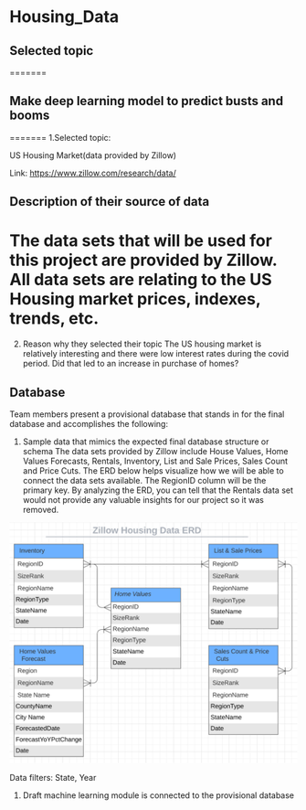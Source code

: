 # Housing_Data

## Selected topic

=======



## Make deep learning model to predict busts and booms ##
=======
1.Selected topic:

US Housing Market(data provided by Zillow) 

Link: https://www.zillow.com/research/data/


## Description of their source of data

The data sets that will be used for this project are provided by Zillow. All data sets are relating to the US Housing market prices, indexes, trends, etc. 
=======
2. Reason why they selected their topic 
The US housing market is relatively interesting and there were low interest rates during the covid period. Did that led to an increase in purchase of homes?



## Database 
Team members present a provisional database that stands in for the final database and accomplishes the following:
1. Sample data that mimics the expected final database structure or schema
The data sets provided by Zillow include House Values, Home Values Forecasts, Rentals, Inventory, List and Sale Prices, Sales Count and Price Cuts. The ERD below helps visualize how we will be able to connect the data sets available. The RegionID column will be the primary key. By analyzing the ERD, you can  tell that the Rentals data set would not provide any valuable insights for our project so it was removed. 

![Housing Data ERD](zillow_housing_data_erd.png)
 

Data filters: State, Year
1. Draft machine learning module is connected to the provisional database
